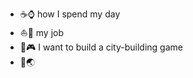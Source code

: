 * :coffee::watch: how I spend my day
* :sailboat::wrench: my job
* :city_sunrise::video_game: I want to build a city-building game
* :dragon::earth_asia:
